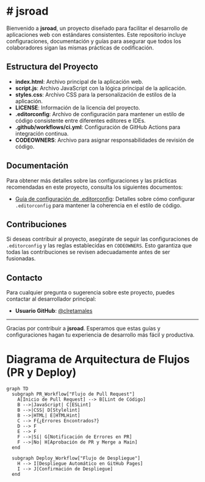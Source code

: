 # # jsroad

Bienvenido a **jsroad**, un proyecto diseñado para facilitar el desarrollo de aplicaciones web con estándares consistentes. Este repositorio incluye configuraciones, documentación y guías para asegurar que todos los colaboradores sigan las mismas prácticas de codificación.

## Estructura del Proyecto

- **index.html**: Archivo principal de la aplicación web.
- **script.js**: Archivo JavaScript con la lógica principal de la aplicación.
- **styles.css**: Archivo CSS para la personalización de estilos de la aplicación.
- **LICENSE**: Información de la licencia del proyecto.
- **.editorconfig**: Archivo de configuración para mantener un estilo de código consistente entre diferentes editores e IDEs.
- **.github/workflows/ci.yml**: Configuración de GitHub Actions para integración continua.
- **CODEOWNERS**: Archivo para asignar responsabilidades de revisión de código.

## Documentación

Para obtener más detalles sobre las configuraciones y las prácticas recomendadas en este proyecto, consulta los siguientes documentos:

- [Guía de configuración de .editorconfig](docs/editorconfig.md): Detalles sobre cómo configurar `.editorconfig` para mantener la coherencia en el estilo de código.

## Contribuciones

Si deseas contribuir al proyecto, asegúrate de seguir las configuraciones de `.editorconfig` y las reglas establecidas en `CODEOWNERS`. Esto garantiza que todas las contribuciones se revisen adecuadamente antes de ser fusionadas.

## Contacto

Para cualquier pregunta o sugerencia sobre este proyecto, puedes contactar al desarrollador principal:

- **Usuario GitHub**: [@clretamales](https://github.com/clretamales)

---

Gracias por contribuir a **jsroad**. Esperamos que estas guías y configuraciones hagan tu experiencia de desarrollo más fácil y productiva.

# Diagrama de Arquitectura de Flujos (PR y Deploy)

```mermaid
graph TD
  subgraph PR_Workflow["Flujo de Pull Request"]
    A[Inicio de Pull Request] --> B[Lint de Código]
    B -->|JavaScript| C[ESLint]
    B -->|CSS| D[Stylelint]
    B -->|HTML| E[HTMLHint]
    C --> F{¿Errores Encontrados?}
    D --> F
    E --> F
    F -->|Sí| G[Notificación de Errores en PR]
    F -->|No| H[Aprobación de PR y Merge a Main]
  end

  subgraph Deploy_Workflow["Flujo de Despliegue"]
    H --> I[Despliegue Automático en GitHub Pages]
    I --> J[Confirmación de Despliegue]
  end